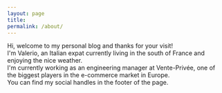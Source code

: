 ```yaml
---
layout: page
title:  
permalink: /about/
---
```


Hi, welcome to my personal blog and thanks for your visit!  
I'm Valerio, an Italian expat currently living in the south of France and enjoying the nice weather.  
I'm currently working as an engineering manager at Vente-Privée, one of the biggest players in the e-commerce market in Europe.  
You can find my social handles in the footer of the page.
